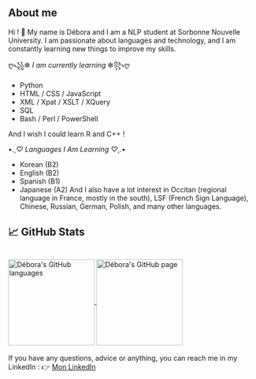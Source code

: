 ## About me
Hi ! 👋 My name is Débora and I am a NLP student at Sorbonne Nouvelle University. I am passionate about languages and technology, and I am constantly learning new things to improve my skills.

ღ꧁✼ _I am currently learning_ ✼꧂ღ 
* Python
* HTML / CSS / JavaScript
* XML / Xpat / XSLT / XQuery
* SQL
* Bash / Perl / PowerShell

And I wish I could learn R and C++ !

*•.¸♡ _Languages I Am Learning_ ♡¸.•*
* Korean (B2)
* English (B2)
* Spanish (B1)
* Japanese (A2)
And I also have a lot interest in Occitan (regional language in France, mostly in the south), LSF (French Sign Language), Chinese, Russian, German, Polish, and many other languages. 

<!--
**deboraptor/deboraptor** is a ✨ _special_ ✨ repository because its `README.md` (this file) appears on your GitHub profile.

Here are some ideas to get you started:

- 🔭 I’m currently working on ...
- 🌱 I’m currently learning ...
- 👯 I’m looking to collaborate on ...
- 🤔 I’m looking for help with ...
- 💬 Ask me about ...
- 📫 How to reach me: ...
- 😄 Pronouns: ...
- ⚡ Fun fact: ...
-->

## 📈 GitHub Stats
</br>
<div text-align="center"> 
   <a href="https://github.com/deboraptor" >
     <img align="center" src="https://github-readme-stats.vercel.app/api/top-langs/?username=deboraptor&hide=html&langs_count=4&theme=radical"" alt="Débora's GitHub languages" height="175"/>
   </a>
   
   <a href="https://github.com/deboraptor">
       <img align="center" src="https://github-readme-stats.vercel.app/api/?username=deboraptor&hide=html&theme=radical&show_icons=true" alt="Débora's GitHub page" height="175"/>
   </a>
</div>
</br>
If you have any questions, advice or anything, you can reach me in my LinkedIn : 
👉 <a href="https://www.linkedin.com/in/debora-van-den-zande/">Mon LinkedIn<a>
